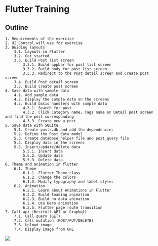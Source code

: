 # Flutter Training 

## Outline				
	1. Requirements of the exercise					
	2. UI Control will use for exercise					
	3. Buiding layouts					
		3.1. Layouts in Flutter				
		3.2. Get started				
		3.3. Build Post list screen				
			3.3.1. Build appbar for post list screen			
			3.3.2. Build body for post list screen			
			3.3.3. Redirect to the Post detail screen and Create post screen			
		3.4. Build Post detail screen				
		3.5. Build Create post screen				
	4. Save data with sample data					
		4.1. Add sample data				
		4.2. Display the sample data on the screens				
		4.3. Build basic handlers with sample data				
			4.3.1. Search for post			
			4.3.2. Click Category name, Tags name on Detail post screen and find the post corresponding			
			4.3.3. Create new a post			
	5. Save data with SQLite					
		5.1. Create posts.db and add the dependencies				
		5.2. Define the Post data model				
		5.3. Create database_helper file and post_query file				
		5.4. Display data in the screens				
		5.5. Insert/update/delete data				
			5.5.1. Insert data			
			5.5.2. Update data			
			5.5.3. Delete data			
	6. Theme and animation in flutter					
		6.1. Theme				
			6.1.1. Flutter Theme class			
			6.1.2. Change the colors			
			6.1.3. Modify typography and label styles			
		6.2. Animation				
			6.2.1. Learn about Animations in Flutter			
			6.2.2. Build loading animation			
			6.2.3. Build no data animation			
			6.2.4. Use Hero animation	
			6.2.5. Flutter page route transition
	7. Call api (Restfull API or Graphql)					
		7.1. Call query (GET)				
		7.2. Call mutation (POST/PUT/DELETE)				
		7.3. Upload image				
		7.4. Display image from URL				
	
![](art/image.gif)
